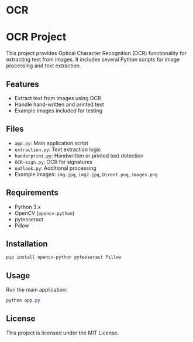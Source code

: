 # OCR
# OCR Project

This project provides Optical Character Recognition (OCR) functionality for extracting text from images. It includes several Python scripts for image processing and text extraction.

## Features

- Extract text from images using OCR
- Handle hand-written and printed text
- Example images included for testing

## Files

- `app.py`: Main application script
- `extraction.py`: Text extraction logic
- `handorprint.py`: Handwritten or printed text detection
- `OCR-sign.py`: OCR for signatures
- `outlook.py`: Additional processing
- Example images: `img.jpg`, `img2.jpg`, `Dirent.png`, `images.png`

## Requirements

- Python 3.x
- OpenCV (`opencv-python`)
- pytesseract
- Pillow

## Installation

```powershell
pip install opencv-python pytesseract Pillow
```

## Usage

Run the main application:

```powershell
python app.py
```

## License

This project is licensed under the MIT License.
